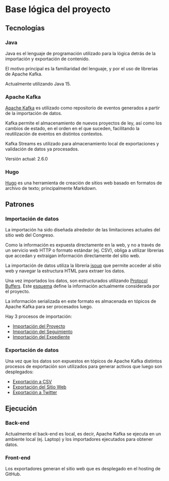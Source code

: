 # Base lógica del proyecto

## Tecnologías

### Java

Java es el lenguaje de programación utilizado para la lógica detrás de la importación y exportación de contenido.

El motivo principal es la familiaridad del lenguaje, y por el uso de librerias de Apache Kafka.

Actualmente utilizando Java 15.

### Apache Kafka

[Apache Kafka](https://kafka.apache.org) es utilizado como repositorio de eventos generados a partir de la importación de datos.

Kafka permite el almacenamiento de nuevos proyectos de ley, así como los cambios de estado, en el orden en el que suceden, facilitando la reutilización de eventos en distintos contextos.

Kafka Streams es utilizado para almacenamiento local de exportaciones y validación de datos ya procesados.

Versión actual: 2.6.0

### Hugo

[Hugo](https://gohugo.io/) es una herramienta de creación de sitios web basado en formatos de archivo de texto; principalmente Markdown.

## Patrones

### Importación de datos

La importación ha sido diseñada alrededor de las limitaciones actuales del sitio web del Congreso.

Como la información es expuesta directamente en la web, y no a través de un servicio web HTTP o formato estándar (ej. CSV), obliga a utilizar librerias que accedan y extraigan información directamente del sitio web.

La importación de datos utiliza la librería [jsoup](https://jsoup.org/) que permite acceder al sitio web y navegar la estructura HTML para extraer los datos.

Una vez importados los datos, son estructurados utilizando [Protocol Buffers](https://developers.google.com/protocol-buffers/). Este [esquema](src/main/resources/Proyecto.proto) define la información actualmente considerada por el proyecto.

La información serializada en este formato es almacenada en tópicos de Apache Kafka para ser procesados luego.

Hay 3 procesos de importación:

- [Importación del Proyecto](src/main/java/congreso/leyes/importador/ImportadorProyecto.java)
- [Importación del Seguimiento](src/main/java/congreso/leyes/importador/ImportadorSeguimiento.java)
- [Importación del Expediente](src/main/java/congreso/leyes/importador/ImportadorExpediente.java)

### Exportación de datos

Una vez que los datos son expuestos en tópicos de Apache Kafka distintos procesos de exportación son utilizados para generar activos que luego son desplegados:

- [Exportación a CSV](src/main/java/congreso/leyes/exportador/ExportadorCsv.java)
- [Exportación del Sitio Web](src/main/java/congreso/leyes/exportador/ExportadorHugo.java)
- [Exportación a Twitter](src/main/java/congreso/leyes/exportador/ExportadorTwitter.java)

## Ejecución

### Back-end

Actualmente el back-end es local, es decir, Apache Kafka se ejecuta en un ambiente local (ej. Laptop) y los importadores ejecutados para obtener datos.

### Front-end

Los exportadores generan el sitio web que es desplegado en el hosting de GitHub.